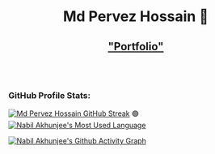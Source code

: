 <h1 align="center">Md Pervez Hossain 💫</h1>
<h2 align="center"><a href="https://pervez.vercel.app/">"Portfolio"</a></h2>
<br />
<br />


### GitHub Profile Stats:

[![Md Pervez Hossain GitHub Streak](https://streak-stats.demolab.com?user=Md-Pervez-Hossain&theme=vue-dark&border_radius=25&date_format=M%20j%5B%2C%20Y%5D&mode=weekly&card_width=512&background=45%2C1E0136%2C021A00&fire=EB4900&currStreakNum=EB4900&border=42B883 "Pervez Hossain's GitHub Streak")](https://github.com/Md-Pervez-Hossain) :green_circle: 
[![Nabil Akhunjee's Most Used Language](https://github-readme-stats.vercel.app/api/top-langs/?username=Md-Pervez-Hossain&layout=compact&theme=vue-dark&hide_border=false&border_color=42B883&border_radius=25&bg_color=0,021A00,1E0136&include_all_commits=true&count_private=true "Pervez Hossain's Most Used Language")](https://github.com/Md-Pervez-Hossain)

[![Nabil Akhunjee's Github Activity Graph](https://github-readme-activity-graph.vercel.app/graph?username=Md-Pervez-Hossain&radius=25&theme=vue&height=300&area=true&title_color=ffffff&color=ffffff&bg_color=021201&point=42B883&line=EB4900 "Pervez Hossain's Github Contributions Graph")](https://github.com/Md-Pervez-Hossain)

